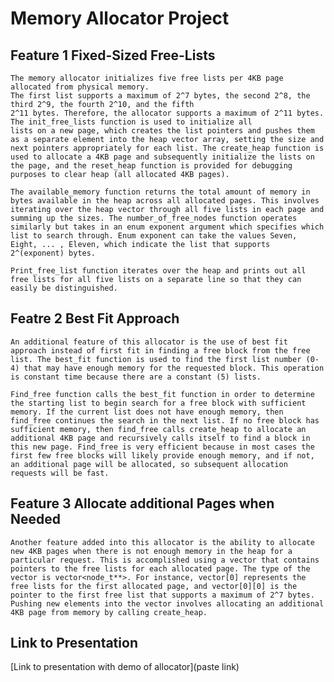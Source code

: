 # Memory Allocator Project

## Feature 1 Fixed-Sized Free-Lists
    The memory allocator initializes five free lists per 4KB page allocated from physical memory.
    The first list supports a maximum of 2^7 bytes, the second 2^8, the third 2^9, the fourth 2^10, and the fifth
    2^11 bytes. Therefore, the allocator supports a maximum of 2^11 bytes. The init_free_lists function is used to initialize all
    lists on a new page, which creates the list pointers and pushes them as a separate element into the heap vector array, setting the size and next pointers appropriately for each list. The create_heap function is used to allocate a 4KB page and subsequently initialize the lists on the page, and the reset_heap function is provided for debugging purposes to clear heap (all allocated 4KB pages).

    The available_memory function returns the total amount of memory in bytes available in the heap across all allocated pages. This involves iterating over the heap vector through all five lists in each page and summing up the sizes. The number_of_free_nodes function operates similarly but takes in an enum exponent argument which specifies which list to search through. Enum exponent can take the values Seven, Eight, ... , Eleven, which indicate the list that supports 2^(exponent) bytes.

    Print_free_list function iterates over the heap and prints out all free lists for all five lists on a separate line so that they can easily be distinguished.

## Featre 2 Best Fit Approach
    An additional feature of this allocator is the use of best fit approach instead of first fit in finding a free block from the free list. The best_fit function is used to find the first list number (0-4) that may have enough memory for the requested block. This operation is constant time because there are a constant (5) lists. 

    Find_free function calls the best_fit function in order to determine the starting list to begin search for a free block with sufficient memory. If the current list does not have enough memory, then find_free continues the search in the next list. If no free block has sufficient memory, then find_free calls create_heap to allocate an additional 4KB page and recursively calls itself to find a block in this new page. Find_free is very efficient because in most cases the first few free blocks will likely provide enough memory, and if not, an additional page will be allocated, so subsequent allocation requests will be fast. 

## Feature 3 Allocate additional Pages when Needed

    Another feature added into this allocator is the ability to allocate new 4KB pages when there is not enough memory in the heap for a particular request. This is accomplished using a vector that contains pointers to the free lists for each allocated page. The type of the vector is vector<node_t**>. For instance, vector[0] represents the free lists for the first allocated page, and vector[0][0] is the pointer to the first free list that supports a maximum of 2^7 bytes. Pushing new elements into the vector involves allocating an additional 4KB page from memory by calling create_heap. 


## Link to Presentation 

[Link to presentation with demo of allocator](paste link)